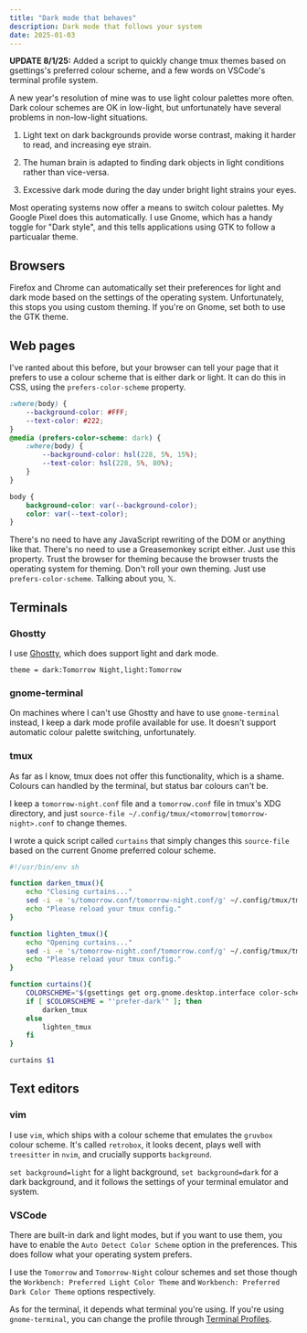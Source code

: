 ```yaml
---
title: "Dark mode that behaves"
description: Dark mode that follows your system
date: 2025-01-03
---
```


<p/>
<section class="notice">
<b>UPDATE 8/1/25:</b> Added a script to quickly change tmux themes based on
gsettings's preferred colour scheme, and a few words on VSCode's terminal
profile system.
</section>

A new year's resolution of mine was to use light colour palettes more often.
Dark colour schemes are OK in low-light, but unfortunately have several problems
in non-low-light situations.

1. Light text on dark backgrounds provide worse contrast, making it harder to
read, and increasing eye strain.

2. The human brain is adapted to finding dark objects in light conditions rather
than vice-versa.

3. Excessive dark mode during the day under bright light strains your eyes.

Most operating systems now offer a means to switch colour palettes. My Google
Pixel does this automatically. I use Gnome, which has a handy toggle for "Dark
style", and this tells applications using GTK to follow a particualar theme.

## Browsers

Firefox and Chrome can automatically set their preferences for light and dark
mode based on the settings of the operating system. Unfortunately, this stops
you using custom theming. If you're on Gnome, set both to use the GTK theme.

## Web pages

I've ranted about this before, but your browser can tell your page that it prefers
to use a colour scheme that is either dark or light. It can do this in CSS, using the
`prefers-color-scheme` property.

```css
:where(body) {
    --background-color: #FFF;
    --text-color: #222;
}
@media (prefers-color-scheme: dark) {
    :where(body) {
        --background-color: hsl(228, 5%, 15%);
        --text-color: hsl(228, 5%, 80%);
    }
}

body {
    background-color: var(--background-color);
    color: var(--text-color);
}
```

There's no need to have any JavaScript rewriting of the DOM or anything like
that. There's no need to use a Greasemonkey script either. Just use this
property. Trust the browser for theming because the browser trusts the operating
system for theming. Don't roll your own theming. Just use
`prefers-color-scheme`. Talking about you, 𝕏.

## Terminals

### Ghostty

I use [Ghostty](https://ghostty.org/), which does support light and dark mode.

```
theme = dark:Tomorrow Night,light:Tomorrow
```

### gnome-terminal

On machines where I can't use Ghostty and have to use `gnome-terminal` instead, I keep a
dark mode profile available for use. It doesn't support automatic colour palette switching,
unfortunately.

### tmux

As far as I know, tmux does not offer this functionality, which is a shame. Colours can
handled by the terminal, but status bar colours can't be.

I keep a `tomorrow-night.conf` file and a `tomorrow.conf` file in tmux's XDG directory,
and just `source-file ~/.config/tmux/<tomorrow|tomorrow-night>.conf` to change themes.

I wrote a quick script called `curtains` that simply changes this `source-file`
based on the current Gnome preferred colour scheme.

```sh
#!/usr/bin/env sh

function darken_tmux(){
	echo "Closing curtains..."
	sed -i -e 's/tomorrow.conf/tomorrow-night.conf/g' ~/.config/tmux/tmux.conf
	echo "Please reload your tmux config."
}

function lighten_tmux(){
	echo "Opening curtains..."
	sed -i -e 's/tomorrow-night.conf/tomorrow.conf/g' ~/.config/tmux/tmux.conf
	echo "Please reload your tmux config."
}

function curtains(){
	COLORSCHEME="$(gsettings get org.gnome.desktop.interface color-scheme)"
	if [ $COLORSCHEME = "'prefer-dark'" ]; then
		darken_tmux
	else
		lighten_tmux
	fi
}

curtains $1
```

## Text editors

### vim

I use `vim`, which ships with a colour scheme that emulates the `gruvbox` colour
scheme. It's called `retrobox`, it looks decent, plays well with `treesitter` in
`nvim`, and crucially supports `background`.

`set background=light` for a light background, `set background=dark` for a dark
background, and it follows the settings of your terminal emulator and system.

### VSCode

There are built-in dark and light modes, but if you want to use them, you have to
enable the `Auto Detect Color Scheme` option in the preferences. This does follow
what your operating system prefers.

I use the `Tomorrow` and `Tomorrow-Night` colour schemes and set those though
the `Workbench: Preferred Light Color Theme` and `Workbench: Preferred Dark Color Theme`
options respectively.

As for the terminal, it depends what terminal you're using. If you're using
`gnome-terminal`, you can change the profile through [Terminal
Profiles](https://code.visualstudio.com/docs/terminal/profiles).